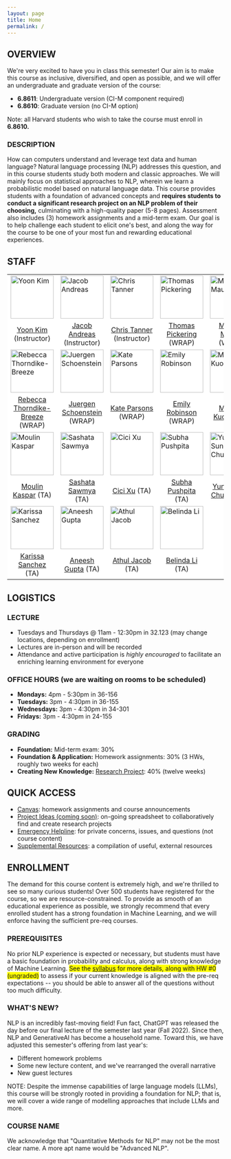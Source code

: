 ```yaml
---
layout: page
title: Home
permalink: /
---
```

## OVERVIEW
We're very excited to have you in class this semester! Our aim is to make this course as inclusive, diversified, and open as possible, and we will offer an undergraduate and graduate version of the course:
- **6.8611**: Undergraduate version (CI-M component required)
- **6.8610**: Graduate version (no CI-M option)

Note: all Harvard students who wish to take the course must enroll in **6.8610.**

### DESCRIPTION
How can computers understand and leverage text data and human language? Natural language processing (NLP) addresses this question, and in this course students study both modern and classic approaches. We will mainly focus on statistical approaches to NLP, wherein we learn a probabilistic model based on natural language data. This course provides students with a foundation of advanced concepts and **requires students to conduct a significant research project on an NLP problem of their choosing,** culminating with a high-quality paper (5-8 pages). Assessment also includes (3) homework assignments and a mid-term exam. Our goal is to help challenge each student to elicit one's best, and along the way for the course to be one of your most fun and rewarding educational experiences.

## STAFF
<p></p>
<table align="center" style="background-color:#FFFFFF" border="0px">
  <tr>
    <td><img src="{{ site.baseurl }}/images/yoon_cropped.png" width="100" alt="Yoon Kim"/></td>
    <td><img src="{{ site.baseurl }}/images/jacob_cropped.png" width="100" alt="Jacob Andreas"/></td>
    <td><img src="{{ site.baseurl }}/images/chris_cropped.png" width="100" alt="Chris Tanner"/></td>
    <td><img src="{{ site.baseurl }}/images/thomas_cropped.png" width="100" alt="Thomas Pickering"/></td>
    <td><img src="{{ site.baseurl }}/images/maune_cropped.png" width="100" alt="Michael Maune"/></td>
  </tr>
  <tr>
    <td align="center" style="background-color:#FFFFFF" border="0"><a href="https://people.csail.mit.edu/yoonkim/">Yoon Kim</a> (Instructor)</td>
    <td align="center" style="background-color:#FFFFFF" border="0"><a href="https://www.mit.edu/~jda/">Jacob Andreas</a> (Instructor)</td>
    <td align="center" style="background-color:#FFFFFF" border="0"><a href="https://www.linkedin.com/in/chriswtanner/">Chris Tanner</a> (Instructor)</td>
    <td align="center" style="background-color:#FFFFFF" border="0"><a href="">Thomas Pickering</a> (WRAP)</td>
    <td align="center" style="background-color:#FFFFFF" border="0"><a href="">Michael Maune</a> (WRAP)</td>

  </tr>
  <tr>
    <td><img src="{{ site.baseurl }}/images/thorndike_cropped.png" width="100" alt="Rebecca Thorndike-Breeze"/></td>
    <td><img src="{{ site.baseurl }}/images/schoenstein_cropped.png" width="100" alt="Juergen Schoenstein"/></td>
    <td><img src="{{ site.baseurl }}/images/parsons_cropped.png" width="100" alt="Kate Parsons"/></td>
    <td><img src="{{ site.baseurl }}/images/robinson_cropped.png" width="100" alt="Emily Robinson"/></td>
    <td><img src="{{ site.baseurl }}/images/michael_cropped.png" width="100" alt="Michael Kuoch"/></td>
  </tr>
  <tr>
    <td align="center" style="background-color:#FFFFFF" border="0"><a href="">Rebecca Thorndike-Breeze</a> (WRAP)</td>
    <td align="center" style="background-color:#FFFFFF" border="0"><a href="">Juergen Schoenstein</a> (WRAP)</td>
    <td align="center" style="background-color:#FFFFFF" border="0"><a href="">Kate Parsons</a> (WRAP)</td>
    <td align="center" style="background-color:#FFFFFF" border="0"><a href="">Emily Robinson</a> (WRAP)</td>
    <td align="center" style="background-color:#FFFFFF" border="0"><a href="">Michael Kuoch</a> (TA)</td>
  </tr>
  <tr>
    <td><img src="{{ site.baseurl }}/images/moulin_cropped.png" width="100" alt="Moulin Kaspar"/></td>
    <td><img src="{{ site.baseurl }}/images/sashata_cropped.png" width="100" alt="Sashata Sawmya"/></td>
    <td><img src="{{ site.baseurl }}/images/cici_cropped.png" width="100" alt="Cici Xu"/></td>
    <td><img src="{{ site.baseurl }}/images/subha_cropped.png" width="100" alt="Subha Pushpita"/></td>
    <td><img src="{{ site.baseurl }}/images/yung-sung_cropped.png" width="100" alt="Yung-Sung Chuang"/></td>
  </tr>
  <tr>
   <td align="center" style="background-color:#FFFFFF" border="0"><a href="">Moulin Kaspar</a> (TA)</td>
    <td align="center" style="background-color:#FFFFFF" border="0"><a href="">Sashata Sawmya</a> (TA)</td>
    <td align="center" style="background-color:#FFFFFF" border="0"><a href="">Cici Xu</a> (TA)</td>
    <td align="center" style="background-color:#FFFFFF" border="0"><a href="">Subha Pushpita</a> (TA)</td>
    <td align="center" style="background-color:#FFFFFF" border="0"><a href="">Yung-Sung Chuang</a> (TA)</td>
  </tr>
  <tr>
    <td><img src="{{ site.baseurl }}/images/karissa_cropped.png" width="100" alt="Karissa Sanchez"/></td>
    <td><img src="{{ site.baseurl }}/images/aneesh_cropped.png" width="100" alt="Aneesh Gupta"/></td>
    <td><img src="{{ site.baseurl }}/images/athul_cropped.png" width="100" alt="Athul Jacob"/></td>
    <td><img src="{{ site.baseurl }}/images/belinda_cropped.png" width="100" alt="Belinda Li"/></td>
  </tr>
  <tr>
    <td align="center" style="background-color:#FFFFFF" border="0"><a href="">Karissa Sanchez</a> (TA)</td>
    <td align="center" style="background-color:#FFFFFF" border="0"><a href="">Aneesh Gupta</a> (TA)</td>
    <td align="center" style="background-color:#FFFFFF" border="0"><a href="">Athul Jacob</a> (TA)</td>
    <td align="center" style="background-color:#FFFFFF" border="0"><a href="">Belinda Li</a> (TA)</td>
  </tr>
</table>

## LOGISTICS
### LECTURE
- Tuesdays and Thursdays @ 11am - 12:30pm in 32.123 (may change locations, depending on enrollment)
- Lectures are in-person and will be recorded
- Attendance and active participation is *highly encouraged* to facilitate an enriching learning environment for everyone

### OFFICE HOURS (we are waiting on rooms to be scheduled)
- **Mondays:** 4pm - 5:30pm in 36-156
- **Tuesdays:** 3pm - 4:30pm in 36-155
- **Wednesdays:** 3pm - 4:30pm in 34-301
- **Fridays:** 3pm - 4:30pm in 24-155


### GRADING
- **Foundation:** Mid-term exam: 30%
- **Foundation & Application:** Homework assignments: 30% (3 HWs, roughly two weeks for each)
- **Creating New Knowledge:** [Research Project](project): 40% (twelve weeks)

## QUICK ACCESS
- [Canvas](https://canvas.mit.edu/courses/22616): homework assignments and course announcements
- [Project Ideas (coming soon)](): on-going spreadsheet to collaboratively find and create research projects
- [Emergency Helpline](mailto:nlp-staff-fa23@mit.edu): for private concerns, issues, and questions (not course content) 
- [Supplemental Resources](supplemental): a compilation of useful, external resources

## ENROLLMENT
The demand for this course content is extremely high, and we're thrilled to see so many curious students! Over 500 students have registered for the course, so we are resource-constrained. To provide as smooth of an educational experience as possible, we strongly recommend that every enrolled student has a strong foundation in Machine Learning, and we will enforce having the sufficient pre-req courses.

### PREREQUISITES
No prior NLP experience is expected or necessary, but students must have a basic foundation in probability and calculus, along with strong knowledge of Machine Learning. <span style="background-color: #FFFF00">See the [syllabus](syllabus) for more details, along with HW #0 (ungraded)</span> to assess if your current knowledge is aligned with the pre-req expectations -- you should be able to answer all of the questions without too much difficulty.

### WHAT'S NEW?
NLP is an incredibly fast-moving field! Fun fact, ChatGPT was released the day before our final lecture of the semester last year (Fall 2022). Since then, NLP and GenerativeAI has become a household name. Toward this, we have adjusted this semester's offering from last year's:
- Different homework problems
- Some new lecture content, and we've rearranged the overall narrative
- New guest lectures

NOTE: Despite the immense capabilities of large language models (LLMs), this course will be strongly rooted in providing a foundation for NLP; that is, we will cover a wide range of modelling approaches that include LLMs and more.

### COURSE NAME
We acknowledge that "Quantitative Methods for NLP" may not be the most clear name. A more apt name would be "Advanced NLP".
